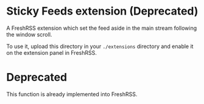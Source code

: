 # Sticky Feeds extension (Deprecated)

A FreshRSS extension which set the feed aside in the main stream following the window scroll.

To use it, upload this directory in your `./extensions` directory and enable it on the extension panel in FreshRSS.

# Deprecated

This function is already implemented into FreshRSS.
